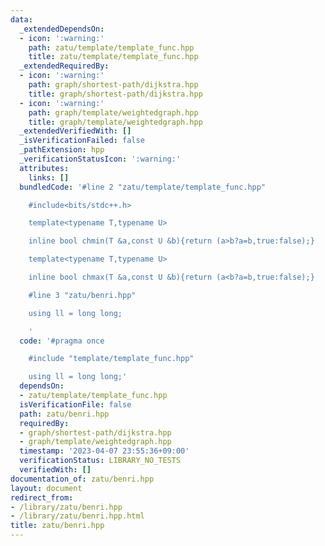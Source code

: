 ```yaml
---
data:
  _extendedDependsOn:
  - icon: ':warning:'
    path: zatu/template/template_func.hpp
    title: zatu/template/template_func.hpp
  _extendedRequiredBy:
  - icon: ':warning:'
    path: graph/shortest-path/dijkstra.hpp
    title: graph/shortest-path/dijkstra.hpp
  - icon: ':warning:'
    path: graph/template/weightedgraph.hpp
    title: graph/template/weightedgraph.hpp
  _extendedVerifiedWith: []
  _isVerificationFailed: false
  _pathExtension: hpp
  _verificationStatusIcon: ':warning:'
  attributes:
    links: []
  bundledCode: '#line 2 "zatu/template/template_func.hpp"

    #include<bits/stdc++.h>

    template<typename T,typename U>

    inline bool chmin(T &a,const U &b){return (a>b?a=b,true:false);}

    template<typename T,typename U>

    inline bool chmax(T &a,const U &b){return (a<b?a=b,true:false);}

    #line 3 "zatu/benri.hpp"

    using ll = long long;

    '
  code: '#pragma once

    #include "template/template_func.hpp"

    using ll = long long;'
  dependsOn:
  - zatu/template/template_func.hpp
  isVerificationFile: false
  path: zatu/benri.hpp
  requiredBy:
  - graph/shortest-path/dijkstra.hpp
  - graph/template/weightedgraph.hpp
  timestamp: '2023-04-07 23:55:36+09:00'
  verificationStatus: LIBRARY_NO_TESTS
  verifiedWith: []
documentation_of: zatu/benri.hpp
layout: document
redirect_from:
- /library/zatu/benri.hpp
- /library/zatu/benri.hpp.html
title: zatu/benri.hpp
---
```


